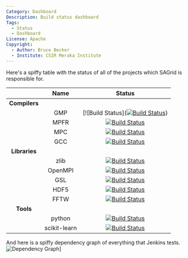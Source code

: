 ```yaml
---
Category: Dashboard
Description: Build status dashboard
Tags:
  - Status
  - Dashboard
License: Apache
Copyright:
  - Author: Bruce Becker
  - Institute: CSIR Meraka Institute
---
```


Here's a spiffy table with the status of all of the projects which SAGrid is responsible for.

| | Name | Status |
|:-:|:--:|:------:|
| **Compilers** | | |
| | GMP | [![Build Status]([![Build Status](http://ci.sagrid.ac.za:8080/buildStatus/icon?job=GMP)](http://ci.sagrid.ac.za:8080/view/All/job/gmp/)) |
| | MPFR | [![Build Status](http://ci.sagrid.ac.za:8080/job/mpfr/badge/icon)](http://ci.sagrid.ac.za:8080/job/mpfr/) |
| | MPC | [![Build Status](http://ci.sagrid.ac.za:8080/job/mpc/badge/icon)](http://ci.sagrid.ac.za:8080/job/mpc/) |
| | GCC | [![Build Status](http://ci.sagrid.ac.za:8080/job/gcc/badge/icon)](http://ci.sagrid.ac.za:8080/job/gcc/) |
| **Libraries** | | |
| | zlib | [![Build Status](http://ci.sagrid.ac.za:8080/job/zlib/badge/icon)](http://ci.sagrid.ac.za:8080/job/zlib/)|
| | OpenMPI | [![Build Status](http://ci.sagrid.ac.za:8080/job/openmpi/badge/icon)](http://ci.sagrid.ac.za:8080/job/openmpi/) |
| | GSL | [![Build Status](http://ci.sagrid.ac.za:8080/job/gsl/badge/icon)](http://ci.sagrid.ac.za:8080/job/gsl/)|
| | HDF5 | [![Build Status](http://ci.sagrid.ac.za:8080/job/hdf5/badge/icon)](http://ci.sagrid.ac.za:8080/job/hdf5/) |
| | FFTW | [![Build Status](http://ci.sagrid.ac.za:8080/job/fftw/badge/icon)](http://ci.sagrid.ac.za:8080/job/fftw/) |
| **Tools** | | |
| | python | [![Build Status](http://ci.sagrid.ac.za:8080/job/python/badge/icon)](http://ci.sagrid.ac.za:8080/job/python/) |
| | scikit-learn | [![Build Status](http://ci.sagrid.ac.za:8080/job/scikit-learn/badge/icon)](http://ci.sagrid.ac.za:8080/job/scikit-learn/) |



And here is a spiffy dependency graph of everything that Jenkins tests.
![Dependency Graph](http://ci.sagrid.ac.za:8080/view/All/depgraph-view/graph.png)]
